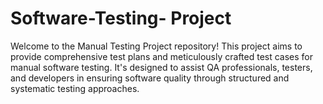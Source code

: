 # Software-Testing- Project
Welcome to the Manual Testing Project repository! This project aims to provide comprehensive test plans and meticulously crafted test cases for manual software testing. It's designed to assist QA professionals, testers, and developers in ensuring software quality through structured and systematic testing approaches.
